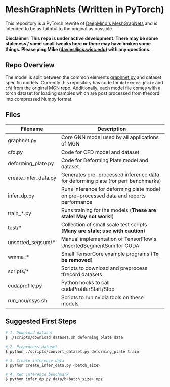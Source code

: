 MeshGraphNets (Written in PyTorch)
==================================
This repository is a PyTorch rewrite of [DeepMind's MeshGrapNets](https://github.com/deepmind/deepmind-research/tree/master/meshgraphnets)
and is intended to be as faithful to the original as possible.

**Disclaimer: This repo is under active development. There may be some staleness
/ some small tweaks here or there may have broken some things. Please ping Mike (davies@cs.wisc.edu)
with any questions.**

## Repo Overview
The model is split between the common elements [graphnet.py](graphnet.py) and
dataset specific models. Currently this repository has code for
`deforming_plate` and `cfd` from the original MGN repo. Additionally, each
model file comes with a torch dataset for loading samples which are post
processed from tfrecord into compressed Numpy format.

## Files
|Filename|Description|
|--------|-------|
| graphnet.py | Core GNN model used by all applications of MGN |
| cfd.py | Code for CFD model and dataset |
| deforming_plate.py | Code for Deforming Plate model and dataset |
| create_infer_data.py | Generates pre-processed inference data for deforming plate (for perf benchmarks) |
| infer_dp.py | Runs inference for deforming plate model on pre-processed data and reports performance |
| train_*.py | Runs training for the models (**These are stale! May not work!**) |
| test/* | Collection of small scale test scripts (**Many are stale; use with caution**) |
| unsorted_segsum/* | Manual implementation of TensorFlow's UnsortedSegmentSum for CUDA |
| wmma_* | Small TensorCore example programs (**To be removed**) |
| scripts/* | Scripts to download and preprocess tfrecord datasets |
| cudaprofile.py | Python hooks to call cudaProfilerStart/Stop |
| run_ncu/nsys.sh | Scripts to run nvidia tools on these models |

## Suggested First Steps
```bash
# 1. Download dataset
$ ./scripts/download_dataset.sh deforming_plate data

# 2. Preprocess dataset
$ python ./scripts/convert_dataset.py deforming_plate train

# 3. Create inference data
$ python create_infer_data.py <batch_size>

# 4. Run inference benchmark
$ python infer_dp.py data/b<batch_size>.npz
```
